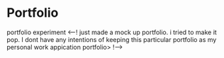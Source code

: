 # Portfolio
portfolio experiment 
<--! just made a mock up portfolio. i tried to make it pop. I dont have any intentions of keeping this particular portfolio as my personal work appication portfolio> !-->